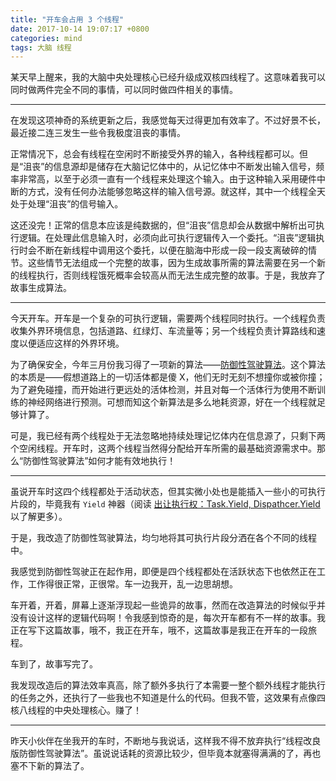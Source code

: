 ```yaml
---
title: "开车会占用 3 个线程"
date: 2017-10-14 19:07:17 +0800
categories: mind
tags: 大脑 线程
---
```


某天早上醒来，我的大脑中央处理核心已经升级成双核四线程了。这意味着我可以同时做两件完全不同的事情，可以同时做四件相关的事情。

---

在发现这项神奇的系统更新之后，我感觉每天过得更加有效率了。不过好景不长，最近接二连三发生一些令我极度沮丧的事情。

正常情况下，总会有线程在空闲时不断接受外界的输入，各种线程都可以。但是“沮丧”的信息源却是储存在大脑记忆体中的，从记忆体中不断发出输入信号，频率非常高，以至于必须一直有一个线程来处理这个输入。由于这种输入采用硬件中断的方式，没有任何办法能够忽略这样的输入信号源。就这样，其中一个线程全天处于处理“沮丧”的信号输入。

这还没完！正常的信息本应该是纯数据的，但“沮丧”信息却会从数据中解析出可执行逻辑。在处理此信息输入时，必须向此可执行逻辑传入一个委托。“沮丧”逻辑执行时会不断在新线程中调用这个委托，以便在脑海中形成一段一段支离破碎的情节。这些情节无法组成一个完整的故事，因为生成故事所需的算法需要在另一个新的线程执行，否则线程饿死概率会较高从而无法生成完整的故事。于是，我放弃了故事生成算法。

---

今天开车。开车是一个复杂的可执行逻辑，需要两个线程同时执行。一个线程负责收集外界环境信息，包括道路、红绿灯、车流量等；另一个线程负责计算路线和速度以便适应这样的外界环境。

为了确保安全，今年三月份我习得了一项新的算法——[防御性驾驶算法](https://www.zhihu.com/question/28878219)。这个算法的本质是——假想道路上的一切活体都是傻 X，他们无时无刻不想撞你或被你撞；为了避免碰撞，而开始进行更远处的活体检测，并且对每一个活体行为使用不断训练的神经网络进行预测。可想而知这个新算法是多么地耗资源，好在一个线程就足够计算了。

可是，我已经有两个线程处于无法忽略地持续处理记忆体内在信息源了，只剩下两个空闲线程。开车时，这两个线程当然得分配给开车所需的最基础资源需求中。那么“防御性驾驶算法”如何才能有效地执行！

---

虽说开车时这四个线程都处于活动状态，但其实微小处也是能插入一些小的可执行片段的，毕竟我有 `Yield` 神器（阅读 [出让执行权：Task.Yield, Dispathcer.Yield](/post/yield-in-task-dispatcher.html) 以了解更多）。

于是，我改造了防御性驾驶算法，均匀地将其可执行片段分洒在各个不同的线程中。

我感觉到防御性驾驶正在起作用，即便是四个线程都处在活跃状态下也依然正在工作，工作得很正常，正很常。车一边我开，乱一边思胡想。

车开着，开着，屏幕上逐渐浮现起一些诡异的故事，然而在改造算法的时候似乎并没有设计这样的逻辑代码啊！令我感到惊奇的是，每次开车都有不一样的故事。我正在写下这篇故事，哦不，我正在开车，哦不，这篇故事是我正在开车的一段旅程。

车到了，故事写完了。

我发现改造后的算法效率真高，除了额外多执行了本需要一整个额外线程才能执行的任务之外，还执行了一些我也不知道是什么的代码。但我不管，这效果有点像四核八线程的中央处理核心。赚了！

---

昨天小伙伴在坐我开的车时，不断地与我说话，这样我不得不放弃执行“线程改良版防御性驾驶算法”。虽说说话耗的资源比较少，但毕竟本就塞得满满的了，再也塞不下新的算法了。
